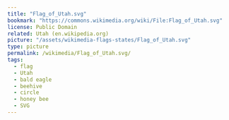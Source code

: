 ```yaml
---
title: "Flag_of_Utah.svg"
bookmark: "https://commons.wikimedia.org/wiki/File:Flag_of_Utah.svg"
license: Public Domain
related: Utah (en.wikipedia.org)
picture: "/assets/wikimedia-flags-states/Flag_of_Utah.svg"
type: picture
permalink: /wikimedia/Flag_of_Utah.svg/
tags:
  - flag
  - Utah
  - bald eagle
  - beehive
  - circle
  - honey bee
  - SVG
---
```

